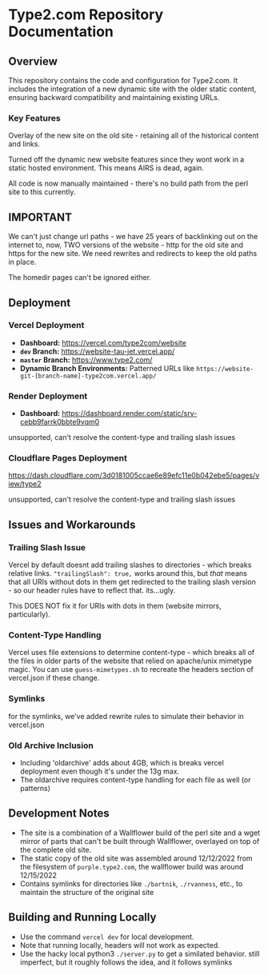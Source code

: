 # Type2.com Repository Documentation

## Overview

This repository contains the code and configuration for Type2.com. It includes the integration of a new dynamic site with the older static content, ensuring backward compatibility and maintaining existing URLs.

### Key Features

Overlay of the new site on the old site - retaining all of the historical content and links.

Turned off the dynamic new website features since they wont work in a static hosted environment.   This means AIRS is dead, again.

All code is now manually maintained - there's no build path from the perl site to this currently.


## IMPORTANT

We can't just change url paths - we have 25 years of backlinking out on the internet to, now, TWO versions of the website - http for the old site and https for the new site.  We need rewrites and redirects to keep the old paths in place.

The homedir pages can't be ignored either.


## Deployment

### Vercel Deployment

- **Dashboard:** https://vercel.com/type2com/website
- **`dev` Branch:** https://website-tau-jet.vercel.app/
- **`master` Branch:** https://www.type2.com/
- **Dynamic Branch Environments:** Patterned URLs like `https://website-git-[branch-name]-type2com.vercel.app/`

### Render Deployment

- **Dashboard:** https://dashboard.render.com/static/srv-cebb9farrk0bbte9vqm0

unsupported, can't resolve the content-type and trailing slash issues

### Cloudflare Pages Deployment

https://dash.cloudflare.com/3d0181005ccae6e89efc11e0b042ebe5/pages/view/type2

unsupported, can't resolve the content-type and trailing slash issues

## Issues and Workarounds

### Trailing Slash Issue

Vercel by default doesnt add trailing slashes to directories - which breaks relative links.   `"trailingSlash": true,` works around this, but _that_ means that all URIs without dots in them get redirected to the trailing slash version - so our header rules have to reflect that.  its...ugly.

This DOES NOT fix it for URIs with dots in them (website mirrors, particularly).

### Content-Type Handling

Vercel uses file extensions to determine content-type - which breaks all of the files in older parts of the website that relied on apache/unix mimetype magic.  You can use `guess-mimetypes.sh` to recreate the headers section of vercel.json if these change.

### Symlinks

for the symlinks, we've added rewrite rules to simulate their behavior in vercel.json

### Old Archive Inclusion

- Including 'oldarchive' adds about 4GB, which is breaks vercel deployment even though it's under the 13g max.
- The oldarchive requires content-type handling for each file as well (or patterns)

## Development Notes

- The site is a combination of a Wallflower build of the perl site and a wget mirror of parts that can't be built through Wallflower, overlayed on top of the complete old site.
- The static copy of the old site was assembled around 12/12/2022 from the filesystem of `purple.type2.com`, the wallflower build was around 12/15/2022
- Contains symlinks for directories like `./bartnik`, `./rvanness`, etc., to maintain the structure of the original site

## Building and Running Locally

- Use the command `vercel dev` for local development.
- Note that running locally, headers will not work as expected.
- Use the hacky local python3 `./server.py` to get a similated behavior.   still imperfect, but it roughly follows the idea, and it follows symlinks
